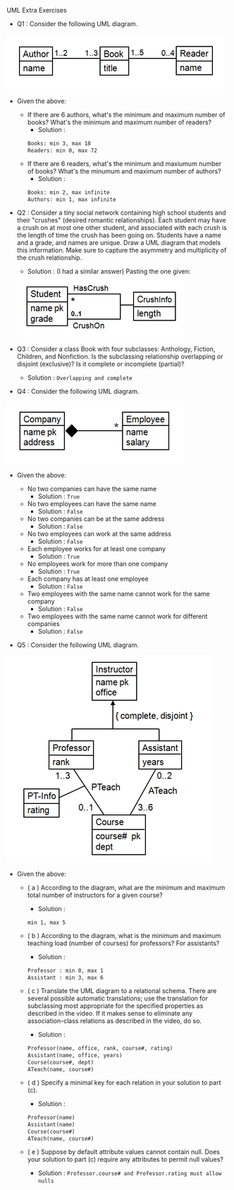 UML Extra Exercises
  - Q1 :  Consider the following UML diagram.
  <img src= "images/UMLEXCERCISES1.png">

  - Given the above:
    - If there are 6 authors, what's the minimum and maximum number of books? What's the minimum and maximum number of readers?
      - Solution :
      ```
      Books: min 3, max 18
      Readers: min 0, max 72
      ```
    - If there are 6 readers, what's the minimum and maxiumum number of books? What's the minumum and maximum number of authors?
      - Solution :
      ```
      Books: min 2, max infinite
      Authors: min 1, max infinite
      ```

  - Q2 : Consider a tiny social network containing high school students and their "crushes" (desired romantic relationships). Each student may have a crush on at most one other student, and associated with each crush is the length of time the crush has been going on. Students have a name and a grade, and names are unique. Draw a UML diagram that models this information. Make sure to capture the asymmetry and multiplicity of the crush relationship.
    - Solution : (I had a similar answer) Pasting the one given:

    <img src= "images/UMLEXCERCISES4.png">

  - Q3 : Consider a class Book with four subclasses: Anthology, Fiction, Children, and Nonfiction. Is the subclassing relationship overlapping or disjoint (exclusive)? Is it complete or incomplete (partial)?
    - Solution : ```Overlapping and complete```

  - Q4 : Consider the following UML diagram.
  <img src= "images/UMLEXCERCISES2.png">

  - Given the above:
    - No two companies can have the same name
      - Solution : ```True```
    - No two employees can have the same name
      - Solution : ```False```
    - No two companies can be at the same address
      - Solution : ```False```
    - No two employees can work at the same address
      - Solution : ```False```
    - Each employee works for at least one company
      - Solution : ```True```
    - No employees work for more than one company
      - Solution : ```True```
    - Each company has at least one employee
      - Solution : ```False```
    - Two employees with the same name cannot work for the same company
      - Solution : ```False```
    - Two employees with the same name cannot work for different companies
      - Solution : ```False```

  - Q5 : Consider the following UML diagram.
  <img src= "images/UMLEXCERCISES3.png">

  - Given the above:
    - ( a ) According to the diagram, what are the minimum and maximum total number of instructors for a given course?
      - Solution :
      ```
      min 1, max 5
      ```

    - ( b ) According to the diagram, what is the minimum and maximum teaching load (number of courses) for professors? For assistants?
      - Solution :
      ```
      Professor : min 0, max 1
      Assistant : min 3, max 6
      ```

    - ( c ) Translate the UML diagram to a relational schema. There are several possible automatic translations; use the translation for subclassing most appropriate for the specified properties as described in the video. If it makes sense to eliminate any association-class relations as described in the video, do so.
      - Solution :
      ```
      Professor(name, office, rank, course#, rating)
      Assistant(name, office, years)
      Course(course#, dept)
      ATeach(name, course#)
      ```

    - ( d ) Specify a minimal key for each relation in your solution to part (c).
      - Solution :
      ```
      Professor(name)
      Assistant(name)
      Course(course#)
      ATeach(name, course#)
      ```

    - ( e ) Suppose by default attribute values cannot contain null. Does your solution to part (c) require any attributes to permit null values?
      - Solution : ```Professor.course# and Professor.rating must allow nulls```
